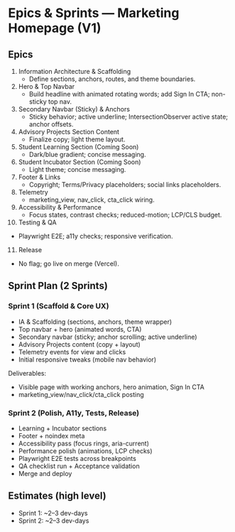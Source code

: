 # Epics & Sprints — Marketing Homepage (V1)

## Epics
1) Information Architecture & Scaffolding
   - Define sections, anchors, routes, and theme boundaries.
2) Hero & Top Navbar
   - Build headline with animated rotating words; add Sign In CTA; non-sticky top nav.
3) Secondary Navbar (Sticky) & Anchors
   - Sticky behavior; active underline; IntersectionObserver active state; anchor offsets.
4) Advisory Projects Section Content
   - Finalize copy; light theme layout.
5) Student Learning Section (Coming Soon)
   - Dark/blue gradient; concise messaging.
6) Student Incubator Section (Coming Soon)
   - Light theme; concise messaging.
7) Footer & Links
   - Copyright; Terms/Privacy placeholders; social links placeholders.
8) Telemetry
   - marketing_view, nav_click, cta_click wiring.
9) Accessibility & Performance
   - Focus states, contrast checks; reduced-motion; LCP/CLS budget.
10) Testing & QA
   - Playwright E2E; a11y checks; responsive verification.
11) Release
   - No flag; go live on merge (Vercel).

## Sprint Plan (2 Sprints)

### Sprint 1 (Scaffold & Core UX)
- IA & Scaffolding (sections, anchors, theme wrapper)
- Top navbar + hero (animated words, CTA)
- Secondary navbar (sticky; anchor scrolling; active underline)
- Advisory Projects content (copy + layout)
- Telemetry events for view and clicks
- Initial responsive tweaks (mobile nav behavior)

Deliverables:
- Visible page with working anchors, hero animation, Sign In CTA
- marketing_view/nav_click/cta_click posting

### Sprint 2 (Polish, A11y, Tests, Release)
- Learning + Incubator sections
- Footer + noindex meta
- Accessibility pass (focus rings, aria-current)
- Performance polish (animations, LCP checks)
- Playwright E2E tests across breakpoints
- QA checklist run + Acceptance validation
- Merge and deploy

## Estimates (high level)
- Sprint 1: ~2–3 dev-days
- Sprint 2: ~2–3 dev-days

